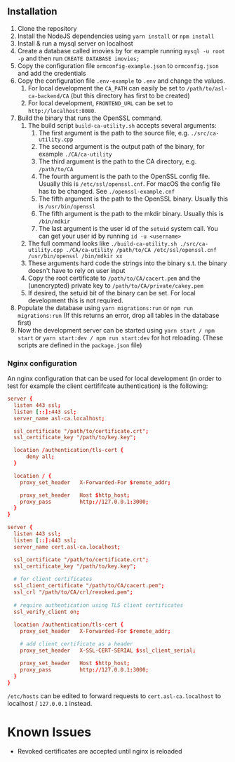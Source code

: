 
## Installation

1. Clone the repository
2. Install the NodeJS dependencies using `yarn install` or `npm install`
3. Install & run a mysql server on localhost
4. Create a database called imovies by for example running `mysql -u root -p` and then run `CREATE DATABASE imovies;`
5. Copy the configuration file `ormconfig-example.json` to `ormconfig.json` and add the credentials
6. Copy the configuration file `.env-example` to `.env` and change the values.
   1. For local development the `CA_PATH` can easily be set to `/path/to/asl-ca-backend/CA` (but this directory has first to be created)
   2. For local development, `FRONTEND_URL` can be set to `http://localhost:8080`.
7. Build the binary that runs the OpenSSL command.
   1. The build script `build-ca-utility.sh` accepts several arguments:
      1. The first argument is the path to the source file, e.g. `./src/ca-utility.cpp`
      2. The second argument is the output path of the binary, for example `./CA/ca-utility`
      3. The third argument is the path to the CA directory, e.g. `/path/to/CA`
      4. The fourth argument is the path to the OpenSSL config file. Usually this is `/etc/ssl/openssl.cnf`. For macOS the config file has to be changed. See `./openssl-example.cnf`
      5. The fifth argument is the path to the OpenSSL binary. Usually this is `/usr/bin/openssl`
      6. The fifth argument is the path to the mkdir binary. Usually this is `/bin/mdkir`
      7. The last argument is the user id of the `setuid` system call. You can get your user id by running `id -u <username>`
   2. The full command looks like `./build-ca-utility.sh ./src/ca-utility.cpp ./CA/ca-utility /path/to/CA /etc/ssl/openssl.cnf /usr/bin/openssl /bin/mdkir xx`
   3. These arguments hard code the strings into the binary s.t. the binary doesn't have to rely on user input
   4. Copy the root certificate to `/path/to/CA/cacert.pem` and the (unencrypted) private key to `/path/to/CA/private/cakey.pem`
   5. If desired, the setuid bit of the binary can be set. For local development this is not required.
8. Populate the database using `yarn migrations:run` or `npm run migrations:run` (If this returns an error, drop all tables in the database first)
9. Now the development server can be started using `yarn start / npm start` or `yarn start:dev / npm run start:dev` for hot reloading. (These scripts are defined in the `package.json` file)

### Nginx configuration

An nginx configuration that can be used for local development (in order to test for example the client certififcate authentication) is the following:

```conf
server {
  listen 443 ssl;
  listen [::]:443 ssl;
  server_name asl-ca.localhost;

  ssl_certificate "/path/to/certificate.crt";
  ssl_certificate_key "/path/to/key.key";

  location /authentication/tls-cert {
	  deny all;
  }

  location / {
    proxy_set_header   X-Forwarded-For $remote_addr;

    proxy_set_header   Host $http_host;
    proxy_pass         http://127.0.0.1:3000;
  }
}

server {
  listen 443 ssl;
  listen [::]:443 ssl;
  server_name cert.asl-ca.localhost;

  ssl_certificate "/path/to/certificate.crt";
  ssl_certificate_key "/path/to/key.key";
  
  # for client certificates
  ssl_client_certificate "/path/to/CA/cacert.pem";
  ssl_crl "/path/to/CA/crl/revoked.pem";
  
  # require authentication using TLS client certificates
  ssl_verify_client on;
  
  location /authentication/tls-cert {
    proxy_set_header   X-Forwarded-For $remote_addr;

    # add client certificate as a header
    proxy_set_header   X-SSL-CERT-SERIAL $ssl_client_serial;

    proxy_set_header   Host $http_host;
    proxy_pass         http://127.0.0.1:3000;
  }
}

```

`/etc/hosts` can be edited to forward requests to `cert.asl-ca.localhost` to localhost / `127.0.0.1` instead.

# Known Issues
- Revoked certificates are accepted until nginx is reloaded